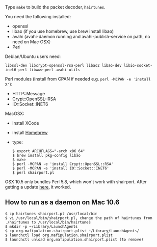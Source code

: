 Type `make` to build the packet decoder, `hairtunes`.

You need the following installed:

 * openssl
 * libao (if you use homebrew, use brew install libao)
 * avahi (avahi-daemon running and avahi-publish-service on path, no need on Mac OSX)
 * Perl

Debian/Ubuntu users need:

    libssl-dev libcrypt-openssl-rsa-perl libao2 libao-dev libio-socket-inet6-perl libwww-perl avahi-utils

Perl modules (install from CPAN if needed e.g. `perl -MCPAN -e 'install X'`):

 * HTTP::Message
 * Crypt::OpenSSL::RSA
 * IO::Socket::INET6

MacOSX:

  * install XCode
  * install [Homebrew](https://github.com/mxcl/homebrew)
  * type:

        $ export ARCHFLAGS="-arch x86_64"
        $ brew install pkg-config libao
        $ make
        $ perl -MCPAN -e 'install Crypt::OpenSSL::RSA'
        $ perl -MCPAN -e 'install IO::Socket::INET6'
        $ perl shairport.pl

  OSX 10.5 only bundles Perl 5.8, which won't work with shairport.
  After getting a update [here](http://www.perl.org/get.html), it worked.

How to run as a daemon on Mac 10.6
------

    $ cp hairtunes shairport.pl /usr/local/bin
    $ vi /usr/local/bin/shairport.pl, change the path of hairtunes from ./hairtunes to /usr/local/bin/hairtunes
    $ mkdir -p ~/Library/LaunchAgents
    $ cp org.mafipulation.shairport.plist ~/Library/LaunchAgents/
    $ launchctl load org.mafipulation.shairport.plist
    $ launchctl unload org.mafipulation.shairport.plist (to remove)
